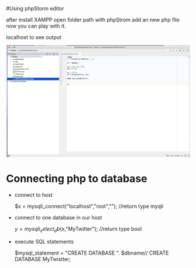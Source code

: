 #Using phpStorm editor

after install XAMPP open folder path with phpStrom
add an new php file now you can play with it.

localhost to see output


<p align="center">
  <img src="https://github.com/ericyu423/WebStuff/blob/master/image/image1.png" width="500"/>
</p>

# Connecting php to database


* connect to host

    $x = mysqli_connect("localhost","root",""); //return type myqli  

* connect to one database in our host

    $y = mysqli_select_db($x,"MyTwitter");  //return type bool
   
*  execute SQL statements

      $mysql_statement = "CREATE DATABASE ". $dbname// CREATE DATABASE MyTwistter;
  

